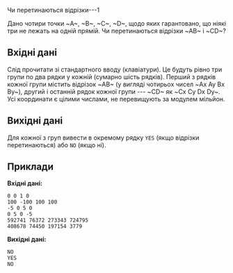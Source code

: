 ﻿Чи перетинаються відрізки---1

Дано чотири точки ~A~, ~B~, ~C~, ~D~, щодо яких гарантовано, що ніякі три не лежать на одній прямій. Чи перетинаються відрізки ~AB~ і ~CD~?

## Вхідні дані
Слід прочитати зі стандартного вводу (клавіатури). Це будуть рівно три групи по два рядки у кожній (сумарно шість рядків). Перший з рядків кожної групи містить відрізок ~AB~ (у вигляді чотирьох чисел ~Ax Ay Bx By~), другий і останній рядок кожної групи --- ~CD~ як ~Cx Cy Dx Dy~. Усі координати є цілими числами, не перевищують за модулем мільйон.

## Вихідні дані
Для кожної з груп вивести в окремому рядку `YES` (якщо відрізки перетинаються) або `NO` (якщо ні).

## Приклади
**Вхідні дані:**
```
0 0 1 0
100 -100 100 100
-5 0 5 0
0 5 0 -5
592741 76372 273343 724795
408678 74450 197154 3779
```

**Вихідні дані:**
```
NO
YES
NO
```